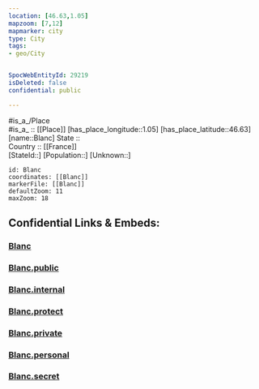 ```yaml
---
location: [46.63,1.05] 
mapzoom: [7,12] 
mapmarker: city 
type: City
tags:
- geo/City


SpocWebEntityId: 29219
isDeleted: false
confidential: public

---
```

#is_a_/Place  
#is_a_ :: [[Place]] 
[has_place_longitude::1.05] 
[has_place_latitude::46.63] 
[name::Blanc] 
State ::  
Country :: [[France]]  
[StateId::] 
[Population::] 
[Unknown::] 


```leaflet
id: Blanc
coordinates: [[Blanc]] 
markerFile: [[Blanc]] 
defaultZoom: 11 
maxZoom: 18
```


## Confidential Links & Embeds: 

### [Blanc](/_Standards/Earth/Continent/Europe/Europe~West/France/regions~France/Val_de_Loire/departments~Val_de_Loire/Indre/communes~Indre/Le_Blanc/cities~LeBlanc/Blanc.md) 

### [Blanc.public](/_public/Earth/Continent/Europe/Europe~West/France/regions~France/Val_de_Loire/departments~Val_de_Loire/Indre/communes~Indre/Le_Blanc/cities~LeBlanc/Blanc.public.md) 

### [Blanc.internal](/_internal/Earth/Continent/Europe/Europe~West/France/regions~France/Val_de_Loire/departments~Val_de_Loire/Indre/communes~Indre/Le_Blanc/cities~LeBlanc/Blanc.internal.md) 

### [Blanc.protect](/_protect/Earth/Continent/Europe/Europe~West/France/regions~France/Val_de_Loire/departments~Val_de_Loire/Indre/communes~Indre/Le_Blanc/cities~LeBlanc/Blanc.protect.md) 

### [Blanc.private](/_private/Earth/Continent/Europe/Europe~West/France/regions~France/Val_de_Loire/departments~Val_de_Loire/Indre/communes~Indre/Le_Blanc/cities~LeBlanc/Blanc.private.md) 

### [Blanc.personal](/_personal/Earth/Continent/Europe/Europe~West/France/regions~France/Val_de_Loire/departments~Val_de_Loire/Indre/communes~Indre/Le_Blanc/cities~LeBlanc/Blanc.personal.md) 

### [Blanc.secret](/_secret/Earth/Continent/Europe/Europe~West/France/regions~France/Val_de_Loire/departments~Val_de_Loire/Indre/communes~Indre/Le_Blanc/cities~LeBlanc/Blanc.secret.md)

